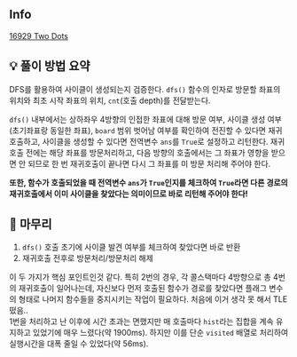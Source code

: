 ## Info
[16929 Two Dots](https://www.acmicpc.net/problem/16929)

## 💡 풀이 방법 요약
DFS를 활용하여 사이클이 생성되는지 검증한다. `dfs()` 함수의 인자로 방문할 좌표의 위치와 최초 시작 좌표의 위치, `cnt`(호출 depth)를 전달받는다.  

`dfs()` 내부에서는 상하좌우 4방향의 인접한 좌표에 대해 방문 여부, 사이클 생성 여부(초기좌표랑 동일한 좌표), `board` 범위 벗어남 여부를 확인하여 전진할 수 있다면 재귀호출하고, 사이클을 생성할 수 있다면 전역변수 `ans`를 `True`로 설정하고 리턴한다. 재귀호출 전에는 해당 좌표를 방문처리하고, 다음 방향의 호출에서는 그 좌표가 영향을 받으면 안 되므로 한 번 재귀호출이 끝나면 다시 그 좌표를 미 방문 처리해 주어야 한다.  
  
**또한, 함수가 호출되었을 때 전역변수 `ans`가 `True`인지를 체크하여 `True`라면 다른 경로의 재귀호출에서 이미 사이클을 찾았다는 의미이므로 바로 리턴해 주어야 한다!**

## 🙂 마무리
1. `dfs()` 호출 초기에 사이클 발견 여부를 체크하여 찾았다면 바로 반환
2. 재귀호출 전후로 방문처리/방문처리 해제

이 두 가지가 핵심 포인트인것 같다. 특히 2번의 경우, 각 콜스택마다 4방향으로 총 4번의 재귀호출이 일어나는데, 자신보다 먼저 호출된 함수가 경로를 찾았다면 플래그 변수의 형태로 나머지 함수들을 중지시키는 작업이 필요하다. 처음에 이거 생각 못 해서 TLE 떴음..  
1번을 처리하고 난 이후에 시간 초과는 면했지만 매 호출마다 `hist`라는 집합을 계속 유지하고 있었기에 매우 느렸다(약 1900ms). 하지만 이를 단순 `visited` 배열로 처리하여 실행시간을 대폭 줄일 수 있었다(약 56ms).
